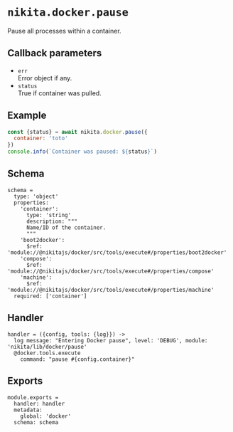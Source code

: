 
# `nikita.docker.pause`

Pause all processes within a container.

## Callback parameters

* `err`   
  Error object if any.
* `status`   
  True if container was pulled.

## Example

```js
const {status} = await nikita.docker.pause({
  container: 'toto'
})
console.info(`Container was paused: ${status}`)
```

## Schema

    schema =
      type: 'object'
      properties:
        'container':
          type: 'string'
          description: """
          Name/ID of the container.
          """
        'boot2docker':
          $ref: 'module://@nikitajs/docker/src/tools/execute#/properties/boot2docker'
        'compose':
          $ref: 'module://@nikitajs/docker/src/tools/execute#/properties/compose'
        'machine':
          $ref: 'module://@nikitajs/docker/src/tools/execute#/properties/machine'
      required: ['container']

## Handler

    handler = ({config, tools: {log}}) ->
      log message: "Entering Docker pause", level: 'DEBUG', module: 'nikita/lib/docker/pause'
      @docker.tools.execute
        command: "pause #{config.container}"

## Exports

    module.exports =
      handler: handler
      metadata:
        global: 'docker'
      schema: schema
